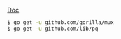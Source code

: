 
[Doc](https://semaphoreci.com/community/tutorials/building-and-testing-a-rest-api-in-go-with-gorilla-mux-and-postgresql)


```bash
$ go get -u github.com/gorilla/mux 
$ go get -u github.com/lib/pq

```